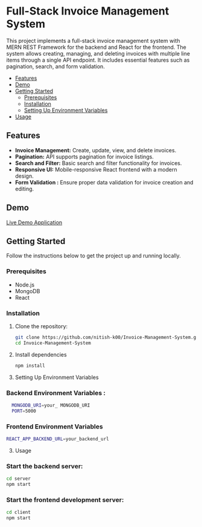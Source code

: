 # Full-Stack Invoice Management System

This project implements a full-stack invoice management system with MERN REST Framework for the backend and React for the frontend. The system allows creating, managing, and deleting invoices with multiple line items through a single API endpoint. It includes essential features such as pagination, search, and form validation.

- [Features](#features)
- [Demo](#demo)
- [Getting Started](#getting-started)
  - [Prerequisites](#prerequisites)
  - [Installation](#installation)
  - [Setting Up Environment Variables](#setting-up-environment-variables)
- [Usage](#usage)


## Features

- **Invoice Management:** Create, update, view, and delete invoices.
- **Pagination:** API supports pagination for invoice listings.
- **Search and Filter:** Basic search and filter functionality for invoices.
- **Responsive UI:** Mobile-responsive React frontend with a modern design.
- **Form Validation :** Ensure proper data validation for invoice creation and editing.
  
## Demo

[Live Demo Application]([https://ss-bbq-scooter.onrender.com/](https://invoice-management-system-mn3d.onrender.com/))

## Getting Started

Follow the instructions below to get the project up and running locally.

### Prerequisites

- Node.js
- MongoDB
- React

### Installation

1. Clone the repository:

   ```bash
   git clone https://github.com/nitish-k00/Invoice-Management-System.git
   cd Invoice-Management-System
2. Install dependencies

   ```bash
   npm install
   
2. Setting Up Environment Variables
### Backend Environment Variables :

  ```bash
    MONGODB_URI=your_ MONGODB_URI
    PORT=5000
  ```

### Frontend Environment Variables

   ```bash
   REACT_APP_BACKEND_URL=your_backend_url
   ```

3. Usage

### Start the backend server:

   ```bash
   cd server
   npm start
   ```

### Start the frontend development server:

   ```bash
   cd client
   npm start
   ```


